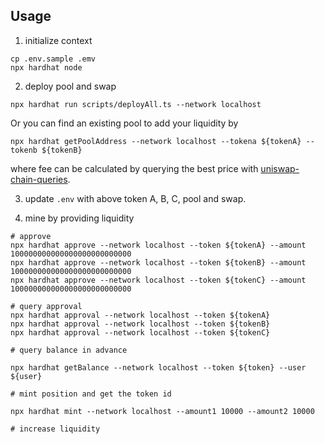 ## Usage

1. initialize context
```
cp .env.sample .emv
npx hardhat node
```

2. deploy pool and swap

```
npx hardhat run scripts/deployAll.ts --network localhost
```

Or you can find an existing pool to add your liquidity by

```
npx hardhat getPoolAddress --network localhost --tokena ${tokenA} --tokenb ${tokenB}
```
where fee can be calculated by querying the best price with [uniswap-chain-queries](https://github.com/thanpolas/uniswap-chain-queries).

3. update `.env` with above token A, B, C, pool and swap.

4. mine by providing liquidity

```
# approve
npx hardhat approve --network localhost --token ${tokenA} --amount 100000000000000000000000000
npx hardhat approve --network localhost --token ${tokenB} --amount 100000000000000000000000000
npx hardhat approve --network localhost --token ${tokenC} --amount 100000000000000000000000000

# query approval
npx hardhat approval --network localhost --token ${tokenA}
npx hardhat approval --network localhost --token ${tokenB}
npx hardhat approval --network localhost --token ${tokenC}

# query balance in advance

npx hardhat getBalance --network localhost --token ${token} --user ${user}

# mint position and get the token id

npx hardhat mint --network localhost --amount1 10000 --amount2 10000

# increase liquidity

npx hardhat increase --network localhost --id 4 --amount1 100 --amount2 100
npx hardhat getDepositInfo --network localhost  --id 4

# decrease liquidity

npx hardhat decrease --network localhost --id 4 --amount1 1000 --amount2 1000 --liq 10000

# receive fee

npx hardhat receive --network localhost --id 4

```

5. swap

```
npx hardhat swapExactInputSingle --network localhost --amountin 10000 --amountmin 1000
```
